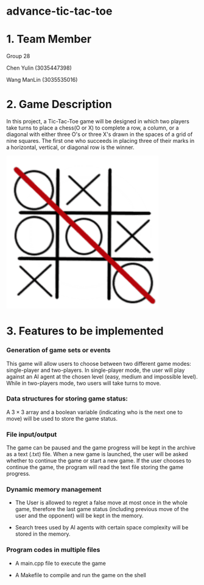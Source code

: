 # advance-tic-tac-toe

# 1. Team Member

Group 28

Chen Yulin (3035447398)

Wang ManLin (3035535016)

# 2. Game Description

In this project, a Tic-Tac-Toe game will be designed in which two players take turns to place a chess(O or X) to complete a row, a column, or a diagonal with either three O's or three X's drawn in the spaces of a grid of nine squares. The first one who succeeds in placing three of their marks in a horizontal, vertical, or diagonal row is the winner. 

<img src="image/1.png" width="400" >

# 3. Features to be implemented

### Generation of game sets or events

This game will allow users to choose between two different game modes: single-player and two-players. In single-player mode, the user will play against an AI agent at the chosen level (easy, medium and impossible level). While in two-players mode, two users will take turns to move.

### Data structures for storing game status: 

A $3 \times 3$ array and a boolean variable (indicating who is the next one to move) will be used to store the game status.

### File input/output

The game can be paused and the game progress will be kept in the archive as a text (.txt) file. When a new game is launched, the user will be asked whether to continue the game or start a new game. If the user chooses to continue the game, the program will read the text file storing the game progress.

### Dynamic memory management

* The User is allowed to regret a false move at most once in the whole game, therefore the last game status (including previous move of the user and the opponent) will be kept in the memory.

* Search trees used by AI agents with certain space complexity will be stored in the memory.

### Program codes in multiple files

* A main.cpp file to execute the game

* A Makefile to compile and run the game on the shell

